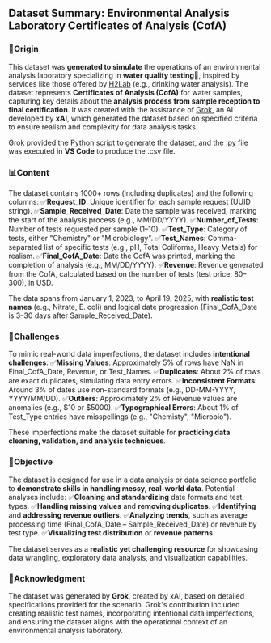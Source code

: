 <h2>Dataset Summary: Environmental Analysis Laboratory Certificates of Analysis (CofA)</h2>

<h3>📝Origin</h3>

This dataset was **generated to simulate** the operations of an environmental analysis laboratory specializing in **water quality testing**🚰, inspired by services like those offered by [H2Lab](https://h2lab.ca/) (e.g., drinking water analysis). The dataset represents **Certificates of Analysis (CofA)** for water samples, capturing key details about the **analysis process from sample reception to final certification**. It was created with the assistance of [Grok](https://grok.com/), an AI developed by **xAI**, which generated the dataset based on specified criteria to ensure realism and complexity for data analysis tasks.

Grok provided the [Python script](https://github.com/MagaliTrueAnalytics/Portfolio/edit/main/Projet3/Data/environmental_dataset.py) to generate the dataset, and the .py file was executed in **VS Code** to produce the .csv file. 

<h3>📊Content</h3>

The dataset contains 1000+ rows (including duplicates) and the following columns:
    ✅**Request_ID**: Unique identifier for each sample request (UUID string).
    ✅**Sample_Received_Date**: Date the sample was received, marking the start of the analysis process (e.g., MM/DD/YYYY).
    ✅**Number_of_Tests**: Number of tests requested per sample (1–10).
    ✅**Test_Type**: Category of tests, either "Chemistry" or "Microbiology".
    ✅**Test_Names**: Comma-separated list of specific tests (e.g., pH, Total Coliforms, Heavy Metals) for realism.
    ✅**Final_CofA_Date**: Date the CofA was printed, marking the completion of analysis (e.g., MM/DD/YYYY).
    ✅**Revenue**: Revenue generated from the CofA, calculated based on the number of tests (test price: $80–$300), in USD.
    
The data spans from January 1, 2023, to April 19, 2025, with **realistic test names** (e.g., Nitrate, E. coli) and logical date progression (Final_CofA_Date is 3–30 days after Sample_Received_Date).

<h3>🥷Challenges</h3>

To mimic real-world data imperfections, the dataset includes **intentional challenges**:
    ✅**Missing Values**: Approximately 5% of rows have NaN in Final_CofA_Date, Revenue, or Test_Names.
    ✅**Duplicates**: About 2% of rows are exact duplicates, simulating data entry errors.
    ✅**Inconsistent Formats**: Around 3% of dates use non-standard formats (e.g., DD-MM-YYYY, YYYY/MM/DD).
    ✅**Outliers**: Approximately 2% of Revenue values are anomalies (e.g., $10 or $5000).
    ✅**Typographical Errors**: About 1% of Test_Type entries have misspellings (e.g., "Chemisty", "Microbio").
    
These imperfections make the dataset suitable for **practicing data cleaning, validation, and analysis techniques**.

<h3>🎯Objective</h3>

The dataset is designed for use in a data analysis or data science portfolio to **demonstrate skills in handling messy, real-world data**. Potential analyses include:
    ✅**Cleaning and standardizing** date formats and test types.
    ✅**Handling missing values** and **removing duplicates**.
    ✅**Identifying** and **addressing revenue outliers**.
    ✅**Analyzing trends**, such as average processing time (Final_CofA_Date – Sample_Received_Date) or revenue by test type.
    ✅**Visualizing test distribution** or **revenue patterns**.
    
The dataset serves as a **realistic yet challenging resource** for showcasing data wrangling, exploratory data analysis, and visualization capabilities.

<h3>🤝Acknowledgment</h3>

The dataset was generated by **Grok**, created by xAI, based on detailed specifications provided for the scenario. Grok's contribution included creating realistic test names, incorporating intentional data imperfections, and ensuring the dataset aligns with the operational context of an environmental analysis laboratory.

